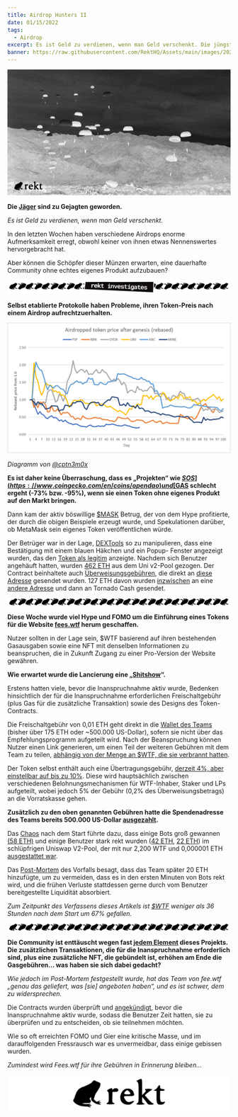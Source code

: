 ```yaml
---
title: Airdrop Hunters II
date: 01/15/2022
tags:
  - Airdrop
excerpt: Es ist Geld zu verdienen, wenn man Geld verschenkt. Die jüngsten Airdrops haben große Aufmerksamkeit erregt. Aber können die Münzschöpfer eine dauerhafte Community ohne echtes eigenes Produkt schaffen?
banner: https://raw.githubusercontent.com/RektHQ/Assets/main/images/2022/01/airdrop2-header.png
---
```

![](https://raw.githubusercontent.com/RektHQ/Assets/main/images/2022/01/airdrop2-header.png)

**Die [Jäger](https://rekt.news/airdrop-hunters/) sind zu Gejagten geworden.**

_Es ist Geld zu verdienen, wenn man Geld verschenkt._

In den letzten Wochen haben verschiedene Airdrops enorme Aufmerksamkeit erregt, obwohl keiner von ihnen etwas Nennenswertes hervorgebracht hat.

Aber können die Schöpfer dieser Münzen erwarten, eine dauerhafte Community ohne echtes eigenes Produkt aufzubauen?

![](https://raw.githubusercontent.com/RektHQ/Assets/main/images/2021/09/rekt-investigates-linebreak.png)

**Selbst etablierte Protokolle haben Probleme, ihren Token-Preis nach einem Airdrop aufrechtzuerhalten.**

![](https://raw.githubusercontent.com/RektHQ/Assets/main/images/2022/01/airdrop2-graph.png)

_Diagramm von [@cptn3m0x](https://twitter.com/cptn3m0x/status/1480803452754096130)_

**Es ist daher keine Überraschung, dass es „Projekten“ wie [$SOS](https://www.coingecko.com/en/coins/opendao) und [$GAS](https://www.coingecko.com/en/coins/gas-dao) schlecht ergeht (-73% bzw. -95%), wenn sie einen Token ohne eigenes Produkt auf den Markt bringen.**

Dann kam der aktiv böswillige [$MASK](https://etherscan.io/address/0x241357313e802e16eeb9380f2b027224e90b56dd) Betrug, der von dem Hype profitierte, der durch die obigen Beispiele erzeugt wurde, und Spekulationen darüber, ob MetaMask sein eigenes Token veröffentlichen würde.

Der Betrüger war in der Lage, [DEXTools](https://www.dextools.io/) so zu manipulieren, dass eine Bestätigung mit einem blauen Häkchen und ein Popup- Fenster angezeigt wurden, das den [Token als legitim](https://twitter.com/cobynft/status/1475569815821733894?t=70hQUG4G4CscBAfrMZNyiw&s=19) anzeigte. Nachdem sich Benutzer angehäuft hatten, wurden [462 ETH](https://etherscan.io/tx/0x32ba9db40a0f8d82c90d6a68c9599148a80872fbc48b93c73085ec8883334076) aus dem Uni v2-Pool gezogen. Der Contract beinhaltete auch [Überweisungsgebühren](https://twitter.com/CryptoCatVC/status/1475770783511334916), die direkt an [diese Adresse](https://etherscan.io/address/0x8134d909215d577eac4fe2b35623efd1b57d549d#internaltx) gesendet wurden. 127 ETH davon wurden [inzwischen](https://etherscan.io/tx/0xb13466f6457d699b6b631620b59eb37115c0e56244b24c1ffa0048732c9ff8ad) an eine [andere Adresse](https://etherscan.io/address/0xbd8cc56e4c4369a2000e188300036eb9f52cd01a) und dann an Tornado Cash gesendet.

![](https://raw.githubusercontent.com/RektHQ/Assets/main/images/2021/03/rekt-linebreak.png)

**Diese Woche wurde viel Hype und FOMO um die Einführung eines Tokens für die Website [fees.wtf](https://fees.wtf/) herum geschaffen.**

Nutzer sollten in der Lage sein, $WTF basierend auf ihren bestehenden Gasausgaben sowie eine NFT mit denselben Informationen zu beanspruchen, die in Zukunft Zugang zu einer Pro-Version der Website gewähren.

**Wie erwartet wurde die Lancierung eine „[Shitshow](https://twitter.com/feeswtf/status/1482296554765819904)“.**

Erstens hatten viele, bevor die Inanspruchnahme aktiv wurde, Bedenken hinsichtlich der für die Inanspruchnahme erforderlichen Freischaltgebühr (plus Gas für die zusätzliche Transaktion) sowie des Designs des Token-Contracts.

Die Freischaltgebühr von 0,01 ETH geht direkt in die [Wallet des Teams](https://etherscan.io/address/0x5cb7880035bd592a66aad803ce1cdf6aa385e2a1#internaltx) (bisher über 175 ETH oder ~500.000 US-Dollar), sofern sie nicht über das Empfehlungsprogramm aufgeteilt wird. Nach der Beanspruchung können Nutzer einen Link generieren, um einen Teil der weiteren Gebühren mit dem Team zu teilen, [abhängig von der Menge an $WTF, die sie verbrannt hatten](https://fees.wtf/#/faqs).

Der Token selbst enthält auch eine Übertragungsgebühr, [derzeit 4%, aber einstellbar auf bis zu 10%](https://twitter.com/0xQuit/status/1481666169505415169). Diese wird hauptsächlich zwischen verschiedenen Belohnungsmechanismen für WTF-Inhaber, Staker und LPs aufgeteilt, wobei jedoch 5% der Gebühr (0,2% des Überweisungsbetrags) an die Vorratskasse gehen.

**Zusätzlich zu den oben genannten Gebühren hatte die Spendenadresse des Teams bereits 500.000 US-Dollar [ausgezahlt](https://etherscan.io/tx/0x50dddd1022a625f2b08355aca3892b7c86aee4f27db70601f8dc1bb923fe2b0b).**

Das [Chaos](https://twitter.com/WazzCrypto/status/1481810582005325829) nach dem Start führte dazu, dass einige Bots groß gewannen [(58 ETH)](https://etherscan.io/tx/0x1cfac232b226dd81c90f4925716b025d471ea5c16d656b68127a126cae51f8f0) und einige Benutzer stark rekt wurden ([42 ETH](https://etherscan.io/tx/0x0c1005a356c8bc6b48529ae9dd048124e89e472d3795fbdafe903ee5b584793c), [22 ETH](https://etherscan.io/tx/0x48699a888f73bf71290615297e6a5929460ddcd5a3dcb4bea0240066ae1e2f9d)) im schlüpfrigen Uniswap V2-Pool, der mit nur 2,200 WTF und 0,000001 ETH [ausgestattet war](https://etherscan.io/tx/0xec34f30b96707bf76f4d65ae3124d94124e6879c01aca3f39d2cba67799546f8).

Das [Post-Mortem](https://medium.com/@feeswtf/fees-wtf-full-transparency-post-mortem-77dce12f4018) des Vorfalls besagt, dass das Team später 20 ETH hinzufügte, um zu vermeiden, dass es in den ersten Minuten von Bots rekt wird, und die frühen Verluste stattdessen gerne durch vom Benutzer bereitgestellte Liquidität absorbiert.

_Zum Zeitpunkt des Verfassens dieses Artikels ist [$WTF](https://www.coingecko.com/en/coins/wtf-token) weniger als 36 Stunden nach dem Start um 67% gefallen._

![](https://raw.githubusercontent.com/RektHQ/Assets/main/images/2021/03/rekt-linebreak.png)

**Die Community ist enttäuscht wegen fast [jedem Element](https://twitter.com/LefterisJP/status/1481935666363654145) dieses Projekts. Die zusätzlichen Transaktionen, die für die Inanspruchnahme erforderlich sind, plus eine zusätzliche NFT, die gebündelt ist, erhöhen am Ende die Gasgebühren... was haben sie sich dabei gedacht?**

_Wie jedoch im Post-Mortem festgestellt wurde, hat das Team von fee.wtf „genau das geliefert, was [sie] angeboten haben“, und es ist schwer, dem zu widersprechen._

Die Contracts wurden überprüft und [angekündigt](https://twitter.com/feeswtf/status/1481596609926672384), bevor die Inanspruchnahme aktiv wurde, sodass die Benutzer Zeit hatten, sie zu überprüfen und zu entscheiden, ob sie teilnehmen möchten.

Wie so oft erreichten FOMO und Gier eine kritische Masse, und im darauffolgenden Fressrausch war es unvermeidbar, dass einige gebissen wurden.

_Zumindest wird Fees.wtf für ihre Gebühren in Erinnerung bleiben..._

![](https://raw.githubusercontent.com/RektHQ/Assets/main/images/2021/08/rekt-outline-conc.png)


